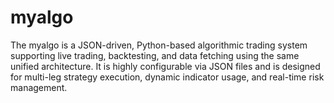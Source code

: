 # myalgo
The myalgo is a JSON-driven, Python-based algorithmic trading system supporting live trading, backtesting, and data fetching using the same unified architecture. It is highly configurable via JSON files and is designed for multi-leg strategy execution, dynamic indicator usage, and real-time risk management.
